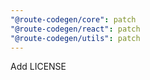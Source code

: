 ```yaml
---
"@route-codegen/core": patch
"@route-codegen/react": patch
"@route-codegen/utils": patch
---
```


Add LICENSE
